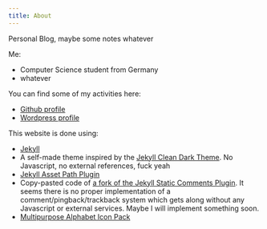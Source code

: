 ```yaml
---
title: About
---
```

Personal Blog, maybe some notes whatever

Me:

* Computer Science student from Germany
* whatever

You can find some of my activities here:

* [Github profile](https://github.com/3dik)
* [Wordpress profile](https://profiles.wordpress.org/plocha)

This website is done using:

* [Jekyll](https://jekyllrb.com/)
* A self-made theme inspired by the [Jekyll Clean Dark Theme](https://github.com/streetturtle/jekyll-clean-dark). No Javascript, no external references, fuck yeah
* [Jekyll Asset Path Plugin](https://github.com/samrayner/jekyll-asset-path-plugin)
* Copy-pasted code of [a fork of the Jekyll Static Comments Plugin](https://github.com/mnot/jekyll-static-comments/tree/patch-1). It seems there is no proper implementation of a comment/pingback/trackback system which gets along without any Javascript or external services. Maybe I will implement something soon.
* [Multipurpose Alphabet Icon Pack](https://hydrattz.deviantart.com/art/Multipurpose-Alphabet-Icons-107757957)
